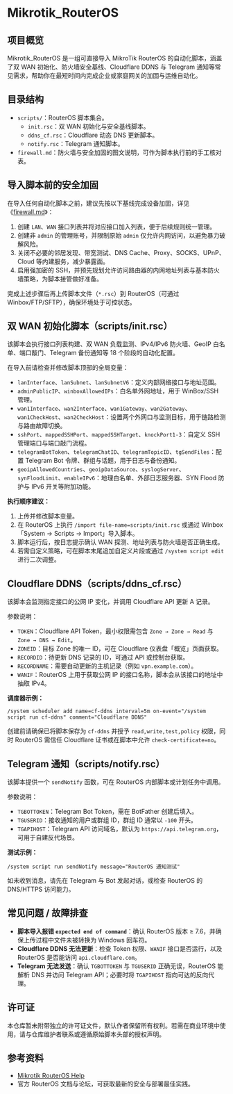 # Mikrotik_RouterOS

## 项目概览
Mikrotik_RouterOS 是一组可直接导入 MikroTik RouterOS 的自动化脚本，涵盖了双 WAN 初始化、防火墙安全基线、Cloudflare DDNS 与 Telegram 通知等常见需求，帮助你在最短时间内完成企业或家庭网关的加固与运维自动化。

## 目录结构
- `scripts/`：RouterOS 脚本集合。
  - `init.rsc`：双 WAN 初始化与安全基线脚本。
  - `ddns_cf.rsc`：Cloudflare 动态 DNS 更新脚本。
  - `notify.rsc`：Telegram 通知脚本。
- `firewall.md`：防火墙与安全加固的图文说明，可作为脚本执行前的手工核对表。

## 导入脚本前的安全加固
在导入任何自动化脚本之前，建议先按以下基线完成设备加固，详见《[firewall.md](firewall.md)》：
1. 创建 `LAN`、`WAN` 接口列表并将对应接口加入列表，便于后续规则统一管理。
2. 创建非 `admin` 的管理账号，并限制原始 `admin` 仅允许内网访问，以避免暴力破解风险。
3. 关闭不必要的邻居发现、带宽测试、DNS Cache、Proxy、SOCKS、UPnP、Cloud 等内建服务，减少暴露面。
4. 启用强加密的 SSH，并预先规划允许访问路由器的内网地址列表与基本防火墙策略，为脚本接管做好准备。

完成上述步骤后再上传脚本文件（`*.rsc`）到 RouterOS（可通过 Winbox/FTP/SFTP），确保环境处于可控状态。

## 双 WAN 初始化脚本（scripts/init.rsc）
该脚本会执行接口列表构建、双 WAN 负载监测、IPv4/IPv6 防火墙、GeoIP 白名单、端口敲门、Telegram 备份通知等 18 个阶段的自动化配置。

在导入前请检查并修改脚本顶部的全局变量：
- `lanInterface`、`lanSubnet`、`lanSubnetV6`：定义内部网络接口与地址范围。
- `adminPublicIP`、`winboxAllowedIPs`：白名单外网地址，用于 WinBox/SSH 管理。
- `wan1Interface`、`wan2Interface`、`wan1Gateway`、`wan2Gateway`、`wan1CheckHost`、`wan2CheckHost`：设置两个外网口与监测目标，用于链路检测与路由故障切换。
- `sshPort`、`mappedSSHPort`、`mappedSSHTarget`、`knockPort1-3`：自定义 SSH 管理端口与端口敲门流程。
- `telegramBotToken`、`telegramChatID`、`telegramTopicID`、`tgSendFiles`：配置 Telegram Bot 令牌、群组与话题，用于日志与备份通知。
- `geoipAllowedCountries`、`geoipDataSource`、`syslogServer`、`synFloodLimit`、`enableIPv6`：地理白名单、外部日志服务器、SYN Flood 防护与 IPv6 开关等附加功能。

**执行顺序建议：**
1. 上传并修改脚本变量。
2. 在 RouterOS 上执行 `/import file-name=scripts/init.rsc` 或通过 Winbox「System → Scripts → Import」导入脚本。
3. 脚本运行后，按日志提示确认 WAN 探测、地址列表与防火墙是否正确生成。
4. 若需自定义策略，可在脚本末尾追加自定义片段或通过 `/system script edit` 进行二次调整。

## Cloudflare DDNS（scripts/ddns_cf.rsc）
该脚本会监测指定接口的公网 IP 变化，并调用 Cloudflare API 更新 A 记录。

参数说明：
- `TOKEN`：Cloudflare API Token，最小权限需包含 `Zone → Zone → Read` 与 `Zone → DNS → Edit`。
- `ZONEID`：目标 Zone 的唯一 ID，可在 Cloudflare 仪表盘「概览」页面获取。
- `RECORDID`：待更新 DNS 记录的 ID，可通过 API 或控制台获取。
- `RECORDNAME`：需要自动更新的主机记录（例如 `vpn.example.com`）。
- `WANIF`：RouterOS 上用于获取公网 IP 的接口名称，脚本会从该接口的地址中抽取 IPv4。

**调度器示例：**
```shell
/system scheduler add name=cf-ddns interval=5m on-event="/system script run cf-ddns" comment="Cloudflare DDNS"
```
创建前请确保已将脚本保存为 `cf-ddns` 并授予 `read,write,test,policy` 权限，同时 RouterOS 需信任 Cloudflare 证书或在脚本中允许 `check-certificate=no`。

## Telegram 通知（scripts/notify.rsc）
该脚本提供一个 `sendNotify` 函数，可在 RouterOS 内部脚本或计划任务中调用。

参数说明：
- `TGBOTTOKEN`：Telegram Bot Token，需在 BotFather 创建后填入。
- `TGUSERID`：接收通知的用户或群组 ID，群组 ID 通常以 `-100` 开头。
- `TGAPIHOST`：Telegram API 访问域名，默认为 `https://api.telegram.org`，可用于自建反代场景。

**测试示例：**
```shell
/system script run sendNotify message="RouterOS 通知测试"
```
如未收到消息，请先在 Telegram 与 Bot 发起对话，或检查 RouterOS 的 DNS/HTTPS 访问能力。

## 常见问题 / 故障排查
- **脚本导入报错 `expected end of command`**：确认 RouterOS 版本 ≥ 7.6，并确保上传过程中文件未被转换为 Windows 回车符。
- **Cloudflare DDNS 无法更新**：检查 Token 权限、`WANIF` 接口是否运行，以及 RouterOS 是否能访问 `api.cloudflare.com`。
- **Telegram 无法发送**：确认 `TGBOTTOKEN` 与 `TGUSERID` 正确无误，RouterOS 能解析 DNS 并访问 Telegram API；必要时将 `TGAPIHOST` 指向可达的反向代理。

## 许可证
本仓库暂未附带独立的许可证文件，默认作者保留所有权利。若需在商业环境中使用，请与仓库维护者联系或遵循原始脚本头部的授权声明。

## 参考资料
- [Mikrotik RouterOS Help](https://help.mikrotik.com/docs/)
- 官方 RouterOS 文档与论坛，可获取最新的安全与部署最佳实践。
